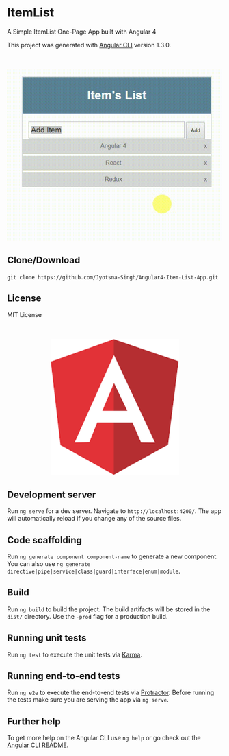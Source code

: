 # ItemList
A Simple ItemList One-Page App built with Angular 4

This project was generated with [Angular CLI](https://github.com/angular/angular-cli) version 1.3.0.

<p align="center">
  <br><br>
  <img src="https://github.com/Jyotsna-Singh/Angular4-Item-List-App/blob/master/src/assets/demo.gif" />
</p>


## Clone/Download

`git clone https://github.com/Jyotsna-Singh/Angular4-Item-List-App.git`

## License
MIT License

<p align="center">
  <br><br>
  <img src="https://github.com/Jyotsna-Singh/Jyotsna-Singh/blob/master/assets/img/angular.png" width="300px" height="auto" />
</p>

## Development server

Run `ng serve` for a dev server. Navigate to `http://localhost:4200/`. The app will automatically reload if you change any of the source files.

## Code scaffolding

Run `ng generate component component-name` to generate a new component. You can also use `ng generate directive|pipe|service|class|guard|interface|enum|module`.

## Build

Run `ng build` to build the project. The build artifacts will be stored in the `dist/` directory. Use the `-prod` flag for a production build.

## Running unit tests

Run `ng test` to execute the unit tests via [Karma](https://karma-runner.github.io).

## Running end-to-end tests

Run `ng e2e` to execute the end-to-end tests via [Protractor](http://www.protractortest.org/).
Before running the tests make sure you are serving the app via `ng serve`.

## Further help

To get more help on the Angular CLI use `ng help` or go check out the [Angular CLI README](https://github.com/angular/angular-cli/blob/master/README.md).
